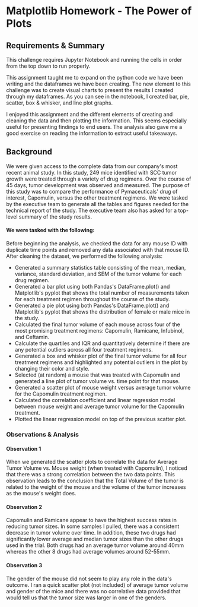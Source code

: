 # Matplotlib Homework - The Power of Plots

## Requirements & Summary
This challenge requires Jupyter Notebook and running the cells in order from the top down to run properly.

This assignment taught me to expand on the python code we have been writing and the dataframes we have been creating. The new element to this challenge was to create visual charts to present the results I created through my dataframes. As you can see in the notebook, I created bar, pie, scatter, box & whisker, and line plot graphs.

I enjoyed this assignment and the different elements of creating and cleaning the data and then plotting the information. This seems especially useful for presenting findings to end users. The analysis also gave me a good exercise on reading the information to extract useful takeaways.


## Background
We were given access to the complete data from our company's most recent animal study. In this study, 249 mice identified with SCC tumor growth were treated through a variety of drug regimens. Over the course of 45 days, tumor development was observed and measured. The purpose of this study was to compare the performance of Pymaceuticals' drug of interest, Capomulin, versus the other treatment regimens. We were tasked by the executive team to generate all the tables and figures needed for the technical report of the study. The executive team also has asked for a top-level summary of the study results.

#### We were tasked with the following:

Before beginning the analysis, we checked the data for any mouse ID with duplicate time points and removed any data associated with that mouse ID. After cleaning the dataset, we performed the following analysis:

- Generated a summary statistics table consisting of the mean, median, variance, standard deviation, and SEM of the tumor volume for each drug regimen.
- Generated a bar plot using both Pandas's DataFrame.plot() and Matplotlib's pyplot that shows the total number of measurements taken for each treatment regimen throughout the course of the study.
- Generated a pie plot using both Pandas's DataFrame.plot() and Matplotlib's pyplot that shows the distribution of female or male mice in the study.
- Calculated the final tumor volume of each mouse across four of the most promising treatment regimens: Capomulin, Ramicane, Infubinol, and Ceftamin.
- Calculate the quartiles and IQR and quantitatively determine if there are any potential outliers across all four treatment regimens.
- Generated a box and whisker plot of the final tumor volume for all four treatment regimens and highlighted any potential outliers in the plot by changing their color and style.
- Selected (at random) a mouse that was treated with Capomulin and generated a line plot of tumor volume vs. time point for that mouse.
- Generated a scatter plot of mouse weight versus average tumor volume for the Capomulin treatment regimen.
- Calculated the correlation coefficient and linear regression model between mouse weight and average tumor volume for the Capomulin treatment.
- Plotted the linear regression model on top of the previous scatter plot.

### Observations & Analysis

#### Observation 1

When we generated the scatter plots to correlate the data for Average Tumor Volume vs. Mouse weight (when treated with Capomulin), I noticed that there was a strong correlation between the two data points. This observation leads to the conclusion that the Total Volume of the tumor is related to the weight of the mouse and the volume of the tumor increases as the mouse's weight does.

#### Observation 2

Capomulin and Ramicane appear to have the highest success rates in reducing tumor sizes. In some samples I pulled, there was a consistent decrease in tumor volume over time. In addition, these two drugs had significantly lower average and median tumor sizes than the other drugs used in the trial. Both drugs had an average tumor volume around 40mm whereas the other 8 drugs had average volumes around 52-55mm.

#### Observation 3

The gender of the mouse did not seem to play any role in the data's outcome. I ran a quick scatter plot (not included) of average tumor volume and gender of the mice and there was no correlative data provided that would tell us that the tumor size was larger in one of the genders.
